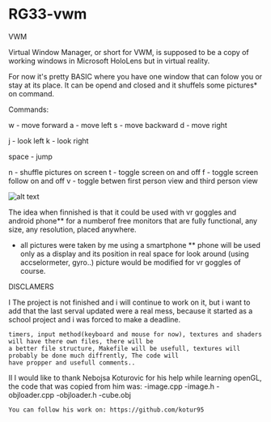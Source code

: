# RG33-vwm
VWM

Virtual Window Manager, or short for VWM, is supposed to be a copy of working windows in Microsoft HoloLens
but in virtual reality.

For now it's pretty BASIC where you have one window that can folow you or stay at its place. It can be opend and closed
and it shuffels some pictures* on command.

Commands:

w - move forward
a - move left
s - move backward
d - move right

j - look left
k - look right

space - jump

n - shuffle pictures on screen
t - toggle screen on and off
f - toggle screen follow on and off
v - toggle betwen first person view and third person view


![alt text](https://github.com/BlagojeM/RG33-vwm/blob/master/screenshots/w.gif "Walking Demonstration")



The idea when finnished is that it could be used with vr goggles and android phone** for a numberof free monitors 
that are fully functional, any size, any resolution, placed anywhere. 

*   all pictures were taken by me using a smartphone
**  phone will be used only as a display and its position in real space for look around (using accselormeter, gyro..) 
    picture would be modified for vr goggles of course.


DISCLAMERS

I   The project is not finished and i will continue to work on it, but i want to add that the last serval updated
    were a real mess, because it started as a school project and i was forced to make a deadline.

    timers, input method(keyboard and mouse for now), textures and shaders will have there own files, there will be
    a better file structure, Makefile will be usefull, textures will probably be done much diffrently, The code will
    have propper and usefull comments..

II  I would like to thank Nebojsa Koturovic for his help while learning openGL, the code that was copied from him was:
		-image.cpp
		-image.h
		-objloader.cpp
		-objloader.h
		-cube.obj

    You can follow his work on: https://github.com/kotur95
